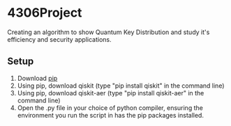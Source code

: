# 4306Project
Creating an algorithm to show Quantum Key Distribution and study it's efficiency and security applications.

## Setup
1. Download [pip](https://pypi.org/project/pip/)
2. Using pip, download qiskit (type "pip install qiskit" in the command line)
3. Using pip, download qiskit-aer (type "pip install qiskit-aer" in the command line)
4. Open the .py file in your choice of python compiler, ensuring the environment you run the script in has the pip packages installed.
